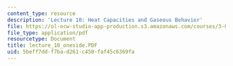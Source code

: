 ```yaml
---
content_type: resource
description: 'Lecture 10: Heat Capacities and Gaseous Behavior'
file: https://ol-ocw-studio-app-production.s3.amazonaws.com/courses/3-00-thermodynamics-of-materials-fall-2002/5beff7ddf7bad261c450faf45c6369fa_lecture_10_oneside.PDF
file_type: application/pdf
resourcetype: Document
title: lecture_10_oneside.PDF
uid: 5beff7dd-f7ba-d261-c450-faf45c6369fa
---
```

